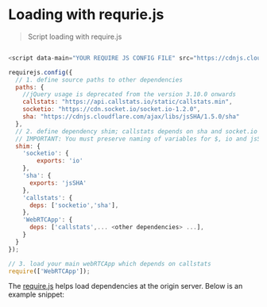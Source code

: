 # Loading with requrie.js

> Script loading with require.js

```javascript

<script data-main="YOUR REQUIRE JS CONFIG FILE" src="https://cdnjs.cloudflare.com/ajax/libs/require.js/2.1.15/require.js"></script>

requirejs.config({
  // 1. define source paths to other dependencies
  paths: {
    //jQuery usage is deprecated from the version 3.10.0 onwards
    callstats: "https://api.callstats.io/static/callstats.min",
    socketio: "https://cdn.socket.io/socket.io-1.2.0",
    sha: "https://cdnjs.cloudflare.com/ajax/libs/jsSHA/1.5.0/sha"
  },
  // 2. define dependency shim; callstats depends on sha and socket.io
  // IMPORTANT: You must preserve naming of variables for $, io and jsSHA
  shim: {
    'socketio': {
        exports: 'io'
    },
    'sha': {
      exports: 'jsSHA'
    },
    'callstats': {
      deps: ['socketio','sha'],
    },
    'WebRTCApp': {
      deps: ['callstats',... <other dependencies> ...],
    }
  }
});

// 3. load your main webRTCApp which depends on callstats
require(['WebRTCApp']);

```


The [require.js](http://www.requirejs.org/) helps load dependencies at the origin server. Below is an example snippet:




